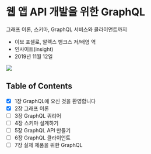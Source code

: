 # 웹 앱 API 개발을 위한 GraphQL

그래프 이론, 스키마, GraphQL 서비스와 클라이언트까지

* 이브 포셀로, 알렉스 뱅크스 저/배영 역 
* 인사이트(insight) 
* 2019년 11월 12일

<img src="http://image.yes24.com/goods/81537382/400x0">

## Table of Contents

- [x] 1장 GraphQL에 오신 것을 환영합니다
- [x] 2장 그래프 이론
- [ ] 3장 GraphQL 쿼리어
- [ ] 4장 스키마 설계하기
- [ ] 5장 GraphQL API 만들기
- [ ] 6장 GraphQL 클라이언트
- [ ] 7장 실제 제품을 위한 GraphQL
